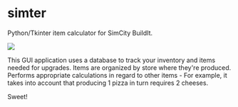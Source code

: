 # simter
Python/Tkinter item calculator for SimCity BuildIt.

![](https://github.com/sdfwer124/simter/blob/master/simter.png?raw=true)

This GUI application uses a database to track your inventory and items needed for upgrades.
Items are organized by store where they're produced.
Performs appropriate calculations in regard to other items - 
For example, it takes into account that producing 1 pizza in turn requires 2 cheeses.

Sweet!
